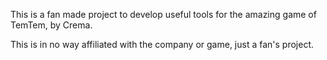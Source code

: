 This is a fan made project to develop useful tools for the amazing game of TemTem, by Crema.

This is in no way affiliated with the company or game, just a fan's project.
